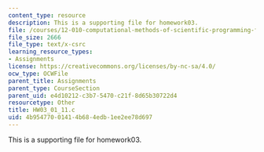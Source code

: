```yaml
---
content_type: resource
description: This is a supporting file for homework03.
file: /courses/12-010-computational-methods-of-scientific-programming-fall-2011/4b95477001414b684edb1ee2ee78d697_HW03_01_11.c
file_size: 2666
file_type: text/x-csrc
learning_resource_types:
- Assignments
license: https://creativecommons.org/licenses/by-nc-sa/4.0/
ocw_type: OCWFile
parent_title: Assignments
parent_type: CourseSection
parent_uid: e4d10212-c3b7-5470-c21f-8d65b30722d4
resourcetype: Other
title: HW03_01_11.c
uid: 4b954770-0141-4b68-4edb-1ee2ee78d697
---
```

This is a supporting file for homework03.